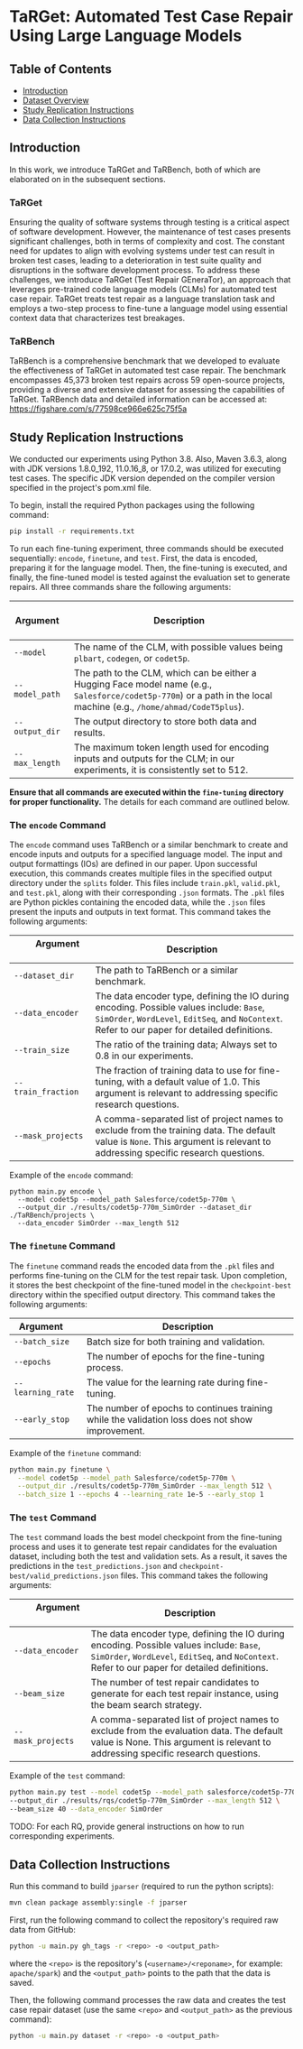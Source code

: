 # TaRGet: Automated Test Case Repair Using Large Language Models


## Table of Contents
- [Introduction](#introduction)
- [Dataset Overview](#dataset-overview)
- [Study Replication Instructions](#study-replication-instructions)
- [Data Collection Instructions](#data-collection-instructions)

## Introduction
In this work, we introduce TaRGet and TaRBench, both of which are elaborated on in the subsequent sections.

### TaRGet
Ensuring the quality of software systems through testing is a critical aspect of software development. However, the maintenance of test cases presents significant challenges, both in terms of complexity and cost. The constant need for updates to align with evolving systems under test can result in broken test cases, leading to a deterioration in test suite quality and disruptions in the software development process. To address these challenges, we introduce TaRGet (Test Repair GEneraTor), an approach that leverages pre-trained code language models (CLMs) for automated test case repair. TaRGet treats test repair as a language translation task and employs a two-step process to fine-tune a language model using essential context data that characterizes test breakages.

<!-- ### Publication
TODO: Add once published -->


### TaRBench
TaRBench is a comprehensive benchmark that we developed to evaluate the effectiveness of TaRGet in automated test case repair. The benchmark encompasses 45,373 broken test repairs across 59 open-source projects, providing a diverse and extensive dataset for assessing the capabilities of TaRGet. TaRBench data and detailed information can be accessed at: https://figshare.com/s/77598ce966e625c75f5a


## Study Replication Instructions

We conducted our experiments using Python 3.8. Also, Maven 3.6.3, along with JDK versions 1.8.0_192, 11.0.16_8, or 17.0.2, was utilized for executing test cases. The specific JDK version depended on the compiler version specified in the project's pom.xml file.

To begin, install the required Python packages using the following command:
```bash
pip install -r requirements.txt
```

To run each fine-tuning experiment, three commands should be executed sequentially: `encode`, `finetune`, and `test`. First, the data is encoded, preparing it for the language model. Then, the fine-tuning is executed, and finally, the fine-tuned model is tested against the evaluation set to generate repairs. All three commands share the following arguments:

&nbsp; &nbsp; Argument &nbsp; &nbsp; &nbsp; &nbsp; | Description &nbsp;
--- | ---
`--model`      | The name of the CLM, with possible values being `plbart`, `codegen`, or `codet5p`.
`--model_path` | The path to the CLM, which can be either a Hugging Face model name (e.g., `Salesforce/codet5p-770m`) or a path in the local machine (e.g., `/home/ahmad/CodeT5plus`).
`--output_dir` | The output directory to store both data and results.
`--max_length` | The maximum token length used for encoding inputs and outputs for the CLM; in our experiments, it is consistently set to 512.

**Ensure that all commands are executed within the `fine-tuning` directory for proper functionality.** The details for each command are outlined below.

### The `encode` Command
The `encode` command uses TaRBench or a similar benchmark to create and encode inputs and outputs for a specified language model. The input and output formattings (IOs) are defined in our paper. Upon successful execution, this commands creates multiple files in the specified output directory under the `splits` folder. This files include `train.pkl`, `valid.pkl`, and `test.pkl`, along with their corresponding `.json` formats. The `.pkl` files are Python pickles containing the encoded data, while the `.json` files present the inputs and outputs in text format. This command takes the following arguments:

&nbsp; &nbsp; &nbsp; &nbsp; Argument &nbsp; &nbsp; &nbsp; &nbsp; &nbsp; &nbsp; &nbsp; &nbsp; | Description
--- | ---
`--dataset_dir` | The path to TaRBench or a similar benchmark.
`--data_encoder` | The data encoder type, defining the IO during encoding. Possible values include: `Base`, `SimOrder`, `WordLevel`, `EditSeq`, and `NoContext`. Refer to our paper for detailed definitions.
`--train_size` | The ratio of the training data; Always set to 0.8 in our experiments.
`--train_fraction` | The fraction of training data to use for fine-tuning, with a default value of 1.0. This argument is relevant to addressing specific research questions.
`--mask_projects` | A comma-separated list of project names to exclude from the training data. The default value is `None`. This argument is relevant to addressing specific research questions.

Example of the `encode` command:
```consle
python main.py encode \
  --model codet5p --model_path Salesforce/codet5p-770m \
  --output_dir ./results/codet5p-770m_SimOrder --dataset_dir ./TaRBench/projects \
  --data_encoder SimOrder --max_length 512
```

### The `finetune` Command
The `finetune` command reads the encoded data from the `.pkl` files and performs fine-tuning on the CLM for the test repair task. Upon completion, it stores the best checkpoint of the fine-tuned model in the `checkpoint-best` directory within the specified output directory. This command takes the following arguments:

&nbsp; Argument &nbsp; &nbsp; &nbsp; | Description
--- | ---
`--batch_size` | Batch size for both training and validation.
`--epochs` | The number of epochs for the fine-tuning process.
`--learning_rate` | The value for the learning rate during fine-tuning.
`--early_stop` | The number of epochs to continues training while the validation loss does not show improvement.

Example of the `finetune` command:
```bash
python main.py finetune \
  --model codet5p --model_path Salesforce/codet5p-770m \
  --output_dir ./results/codet5p-770m_SimOrder --max_length 512 \
  --batch_size 1 --epochs 4 --learning_rate 1e-5 --early_stop 1
```

### The `test` Command
The `test` command loads the best model checkpoint from the fine-tuning process and uses it to generate test repair candidates for the evaluation dataset, including both the test and validation sets. As a result, it saves the predictions in the `test_predictions.json` and `checkpoint-best/valid_predictions.json` files. This command takes the following arguments:

&nbsp; &nbsp; &nbsp; &nbsp; Argument &nbsp; &nbsp; &nbsp; &nbsp; &nbsp; &nbsp; &nbsp; | Description
--- | ---
`--data_encoder` | The data encoder type, defining the IO during encoding. Possible values include: `Base`, `SimOrder`, `WordLevel`, `EditSeq`, and `NoContext`. Refer to our paper for detailed definitions.
`--beam_size` | The number of test repair candidates to generate for each test repair instance, using the beam search strategy.
`--mask_projects` | A comma-separated list of project names to exclude from the evaluation data. The default value is None. This argument is relevant to addressing specific research questions.

Example of the `test` command:
```bash
python main.py test --model codet5p --model_path salesforce/codet5p-770m \
--output_dir ./results/rqs/codet5p-770m_SimOrder --max_length 512 \
--beam_size 40 --data_encoder SimOrder
```

TODO: For each RQ, provide general instructions on how to run corresponding experiments.


## Data Collection Instructions
Run this command to build `jparser` (required to run the python scripts):
```bash
mvn clean package assembly:single -f jparser
```

First, run the following command to collect the repository's required raw data from GitHub:
```bash
python -u main.py gh_tags -r <repo> -o <output_path>
```
where the `<repo>` is the repository's (`<username>/<reponame>`, for example: `apache/spark`) and the `<output_path>` points to the path that the data is saved.

Then, the following command processes the raw data and creates the test case repair dataset (use the same `<repo>` and `<output_path>` as the previous command):
```bash
python -u main.py dataset -r <repo> -o <output_path>
```